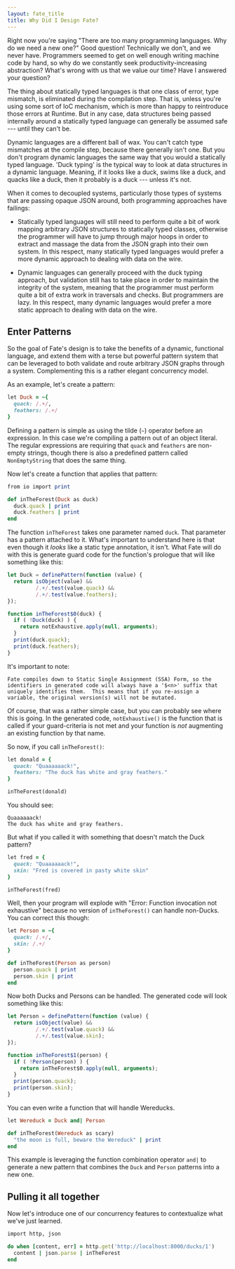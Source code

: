 ```yaml
---
layout: fate_title
title: Why Did I Design Fate?
---
```

Right now you're saying "There are too many programming languages. Why do we need a new one?"  Good question!  Technically we don't, and we never have.  Programmers seemed to get on well enough writing machine code by hand, so why do we constantly seek productivity-increasing abstraction?  What's wrong with us that we value our time?  Have I answered your question?

The thing about statically typed languages is that one class of error, type mismatch, is eliminated during the compilation step.  That is, unless you're using some sort of IoC mechanism, which is more than happy to reintroduce those errors at Runtime.  But in any case, data structures being passed internally around a statically typed language can generally be assumed safe --- until they can't be.

Dynamic languages are a different ball of wax.  You can't catch type mismatches at the compile step, because there generally isn't one.  But you don't program dynamic languages the same way that you would a statically typed language.  'Duck typing' is the typical way to look at data structures in a dynamic language.  Meaning, if it looks like a duck, swims like a duck, and quacks like a duck, then it probably is a duck --- unless it's not.

When it comes to decoupled systems, particularly those types of systems that are passing opaque JSON around, both programming approaches have failings:

* Statically typed languages will still need to perform quite a bit of work mapping arbitrary JSON structures to statically typed classes, otherwise the programmer will have to jump through major hoops in order to extract and massage the data from the JSON graph into their own system.  In this respect, many statically typed languages would prefer a more dynamic approach to dealing with data on the wire.

* Dynamic languages can generally proceed with the duck typing approach, but validation still has to take place in order to maintain the integrity of the system, meaning that the programmer must perform quite a bit of extra work in traversals and checks.  But programmers are lazy.  In this respect, many dynamic languages would prefer a more static approach to dealing with data on the wire.

## Enter Patterns
So the goal of Fate's design is to take the benefits of a dynamic, functional language, and extend them with a terse but powerful pattern system that can be leveraged to both validate and route arbitrary JSON graphs through a system.  Complementing this is a rather elegant concurrency model.

As an example, let's create a pattern:

```ruby
let Duck = ~{
  quack: /.+/,
  feathers: /.+/
}
```

Defining a pattern is simple as using the tilde (`~`) operator before an expression.  In this case we're compiling a pattern out of an object literal.  The regular expressions are requiring that `quack` and `feathers` are non-empty strings, though there is also a predefined pattern called `NonEmptyString` that does the same thing.

Now let's create a function that applies that pattern:

```ruby
from io import print

def inTheForest(Duck as duck)
  duck.quack | print
  duck.feathers | print
end
```

The function `inTheForest` takes one parameter named `duck`.  That parameter has a pattern attached to it.  What's important to understand here is that even though it *looks* like a static type annotation, it isn't.  What Fate will do with this is generate guard code for the function's prologue that will like something like this:

```javascript
let Duck = definePattern(function (value) {
  return isObject(value) && 
         /.+/.test(value.quack) && 
         /.+/.test(value.feathers); 
});

function inTheForest$0(duck) {
  if ( !Duck(duck) ) {
    return notExhaustive.apply(null, arguments);
  }
  print(duck.quack);
  print(duck.feathers);
}
```

It's important to note:

    Fate compiles down to Static Single Assignment (SSA) Form, so the identifiers in generated code will always have a '$<n>' suffix that uniquely identifies them.  This means that if you re-assign a variable, the original version(s) will not be mutated.

Of course, that was a rather simple case, but you can probably see where this is going.  In the generated code, `notExhaustive()` is the function that is called if your guard-criteria is not met and your function is *not* augmenting an existing function by that name.

So now, if you call `inTheForest()`:

```ruby
let donald = {
  quack: "Quaaaaaack!",
  feathers: "The duck has white and gray feathers."
}

inTheForest(donald)
```

You should see:

```
Quaaaaaack!
The duck has white and gray feathers.
```

But what if you called it with something that doesn't match the Duck pattern?

```ruby
let fred = {
  quack: "Quaaaaaack!",
  skin: "Fred is covered in pasty white skin"
}

inTheForest(fred)
```

Well, then your program will explode with "Error: Function invocation not exhaustive" because no version of `inTheForest()` can handle non-Ducks.  You can correct this though:

```ruby
let Person = ~{
  quack: /.+/,
  skin: /.+/
}

def inTheForest(Person as person)
  person.quack | print
  person.skin | print
end
```

Now both Ducks and Persons can be handled.  The generated code will look something like this:

```javascript
let Person = definePattern(function (value) {
  return isObject(value) && 
         /.+/.test(value.quack) && 
         /.+/.test(value.skin); 
});

function inTheForest$1(person) {
  if ( !Person(person) ) {
    return inTheForest$0.apply(null, arguments);
  }
  print(person.quack);
  print(person.skin);
}
```

You can even write a function that will handle Wereducks.

```ruby
let Wereduck = Duck and| Person

def inTheForest(Wereduck as scary)
  "the moon is full, beware the Wereduck" | print
end
```

This example is leveraging the function combination operator `and|` to generate a new pattern that combines the `Duck` and `Person` patterns into a new one.

## Pulling it all together
Now let's introduce one of our concurrency features to contextualize what we've just learned.

```ruby
import http, json

do when [content, err] = http.get('http://localhost:8000/ducks/1')
  content | json.parse | inTheForest
end
```
